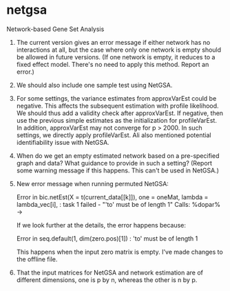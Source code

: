 # netgsa
Network-based Gene Set Analysis

1. The current version gives an error message if either network has no interactions at all, but the case where only one network is empty should be allowed in future versions. (If one network is empty, it reduces to a fixed effect model. There's no need to apply this method. Report an error.)

2. We should also include one sample test using NetGSA.

3. For some settings, the variance estimates from approxVarEst could be negative. This affects the subsequent estimation with profile likelihood. We should thus add a validity check after approxVarEst. If negative, then use the previous simple estimates as the initialization for profileVarEst. In addition, approxVarEst may not converge for p > 2000. In such settings, we directly apply profileVarEst. Ali also mentioned potential identifiability issue with NetGSA.

4. When do we get an empty estimated network based on a pre-specified graph and data? What guidance to provide in such a setting? (Report some warning message if this happens. This can't be used in NetGSA.)

5. New error message when running permuted NetGSA: 
    
    Error in bic.netEst(X = t(current_data[[k]]), one = oneMat, lambda = lambda_vec[i],  :
      task 1 failed - "'to' must be of length 1"
    Calls: %dopar% -> 
    
    If we look further at the details, the error happens because:
    
    Error in seq.default(1, dim(zero.pos)[1]) : 'to' must be of length 1
 
    This happens when the input zero matrix is empty. I've made changes to the offline file.
6. That the input matrices for NetGSA and network estimation are of different dimensions, one is p by n, whereas the other is n by p. 
    
